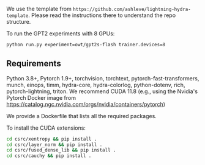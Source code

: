 We use the template from `https://github.com/ashleve/lightning-hydra-template`.
Please read the instructions there to understand the repo structure.

To run the GPT2 experiments with 8 GPUs:
```sh
python run.py experiment=owt/gpt2s-flash trainer.devices=8
```

## Requirements

Python 3.8+, Pytorch 1.9+, torchvision, torchtext, pytorch-fast-transformers, munch, einops, timm, hydra-core, hydra-colorlog, python-dotenv, rich, pytorch-lightning, triton.
We recommend CUDA 11.8 (e.g., using the Nvidia's Pytorch Docker image from https://catalog.ngc.nvidia.com/orgs/nvidia/containers/pytorch)

We provide a Dockerfile that lists all the required packages.

To install the CUDA extensions:
```sh
cd csrc/xentropy && pip install .
cd csrc/layer_norm && pip install .
cd csrc/fused_dense_lib && pip install .
cd csrc/cauchy && pip install .
```

